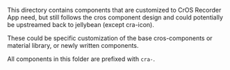 This directory contains components that are customized to CrOS Recorder App
need, but still follows the cros component design and could potentially be
upstreamed back to jellybean (except cra-icon).

These could be specific customization of the base cros-components or material
library, or newly written components.

All components in this folder are prefixed with `cra-`.

